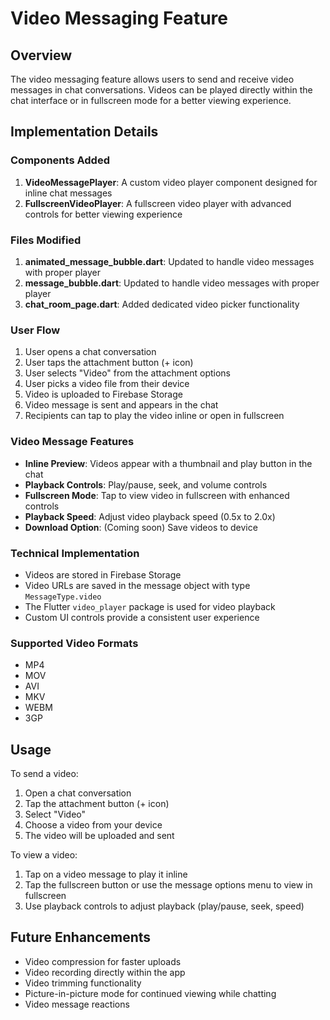 # Video Messaging Feature

## Overview
The video messaging feature allows users to send and receive video messages in chat conversations. Videos can be played directly within the chat interface or in fullscreen mode for a better viewing experience.

## Implementation Details

### Components Added
1. **VideoMessagePlayer**: A custom video player component designed for inline chat messages
2. **FullscreenVideoPlayer**: A fullscreen video player with advanced controls for better viewing experience

### Files Modified
1. **animated_message_bubble.dart**: Updated to handle video messages with proper player
2. **message_bubble.dart**: Updated to handle video messages with proper player
3. **chat_room_page.dart**: Added dedicated video picker functionality

### User Flow
1. User opens a chat conversation
2. User taps the attachment button (+ icon)
3. User selects "Video" from the attachment options
4. User picks a video file from their device
5. Video is uploaded to Firebase Storage
6. Video message is sent and appears in the chat
7. Recipients can tap to play the video inline or open in fullscreen

### Video Message Features
- **Inline Preview**: Videos appear with a thumbnail and play button in the chat
- **Playback Controls**: Play/pause, seek, and volume controls
- **Fullscreen Mode**: Tap to view video in fullscreen with enhanced controls
- **Playback Speed**: Adjust video playback speed (0.5x to 2.0x)
- **Download Option**: (Coming soon) Save videos to device

### Technical Implementation
- Videos are stored in Firebase Storage
- Video URLs are saved in the message object with type `MessageType.video`
- The Flutter `video_player` package is used for video playback
- Custom UI controls provide a consistent user experience

### Supported Video Formats
- MP4
- MOV
- AVI
- MKV
- WEBM
- 3GP

## Usage
To send a video:
1. Open a chat conversation
2. Tap the attachment button (+ icon)
3. Select "Video"
4. Choose a video from your device
5. The video will be uploaded and sent

To view a video:
1. Tap on a video message to play it inline
2. Tap the fullscreen button or use the message options menu to view in fullscreen
3. Use playback controls to adjust playback (play/pause, seek, speed)

## Future Enhancements
- Video compression for faster uploads
- Video recording directly within the app
- Video trimming functionality
- Picture-in-picture mode for continued viewing while chatting
- Video message reactions 